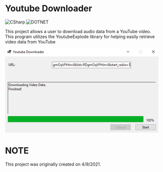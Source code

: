 ﻿# Youtube Downloader

![CSharp](https://img.shields.io/badge/C%23-239120?style=for-the-badge&logo=c-sharp&logoColor=white)
![DOTNET](https://img.shields.io/badge/.NET-512BD4?style=for-the-badge&logo=dotnet&logoColor=white)

This project allows a user to download audio data from a YouTube video. This program utilizes
the YoutubeExplode library for helping easily retrieve video data from YouTube

![Youtube Downloader](https://github.com/brianb12321/YoutubeDownloader/raw/master/Images/YoutubeDownloader.PNG)

# NOTE
This project was originally created on 4/9/2021.